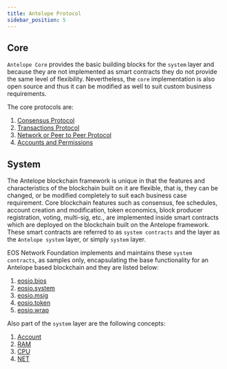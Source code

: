 ```yaml
---
title: Antelope Protocol
sidebar_position: 5
---
```


## Core

`Antelope Core` provides the basic building blocks for the `system` layer and because they are not implemented as smart contracts they do not provide the same level of flexibility. Nevertheless, the `core` implementation is also open source and thus it can be modified as well to suit custom business requirements.

The core protocols are:

1. [Consensus Protocol](01_consensus_protocol.md)
2. [Transactions Protocol](02_transactions_protocol.md)
3. [Network or Peer to Peer Protocol](03_network_peer_protocol.md)
4. [Accounts and Permissions](04_accounts_and_permissions.md)

## System

The Antelope blockchain framework is unique in that the features and characteristics of the blockchain built on it are flexible, that is, they can be changed, or be modified completely to suit each business case requirement. Core blockchain features such as consensus, fee schedules, account creation and modification, token economics, block producer registration, voting, multi-sig, etc., are implemented inside smart contracts which are deployed on the blockchain built on the Antelope framework. These smart contracts are referred to as `system contracts` and the layer as the `Antelope system` layer, or simply `system` layer.

EOS Network Foundation implements and maintains these `system contracts`, as samples only, encapsulating the base functionality for an Antelope based blockchain and they are listed below:

1. [eosio.bios](action-reference/eosio.bios)
2. [eosio.system](action-reference/eosio.system)
3. [eosio.msig](action-reference/eosio.msig)
4. [eosio.token](action-reference/eosio.token)
5. [eosio.wrap](action-reference/eosio.wrap)

Also part of the `system` layer are the following concepts:

1. [Account](/glossary.md#account)
2. [RAM](/glossary.md#ram)
3. [CPU](/glossary.md#cpu)
4. [NET](/glossary.md#net)

